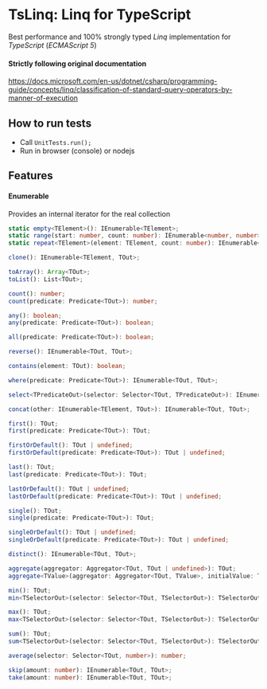 # TsLinq: Linq for TypeScript
Best performance and 100% strongly typed *Linq* implementation for *TypeScript* (*ECMAScript 5*)

#### Strictly following original documentation
https://docs.microsoft.com/en-us/dotnet/csharp/programming-guide/concepts/linq/classification-of-standard-query-operators-by-manner-of-execution

## How to run tests
* Call `UnitTests.run();`
* Run in browser (console) or nodejs

## Features

#### Enumerable
Provides an internal iterator for the real collection
```typescript
static empty<TElement>(): IEnumerable<TElement>;
static range(start: number, count: number): IEnumerable<number, number>;
static repeat<TElement>(element: TElement, count: number): IEnumerable<TElement, TElement>;

clone(): IEnumerable<TElement, TOut>;

toArray(): Array<TOut>;
toList(): List<TOut>;

count(): number;
count(predicate: Predicate<TOut>): number;

any(): boolean;
any(predicate: Predicate<TOut>): boolean;

all(predicate: Predicate<TOut>): boolean;

reverse(): IEnumerable<TOut, TOut>;

contains(element: TOut): boolean;

where(predicate: Predicate<TOut>): IEnumerable<TOut, TOut>;

select<TPredicateOut>(selector: Selector<TOut, TPredicateOut>): IEnumerable<TOut, TPredicateOut>;

concat(other: IEnumerable<TElement, TOut>): IEnumerable<TOut, TOut>;

first(): TOut;
first(predicate: Predicate<TOut>): TOut;

firstOrDefault(): TOut | undefined;
firstOrDefault(predicate: Predicate<TOut>): TOut | undefined;

last(): TOut;
last(predicate: Predicate<TOut>): TOut;

lastOrDefault(): TOut | undefined;
lastOrDefault(predicate: Predicate<TOut>): TOut | undefined;

single(): TOut;
single(predicate: Predicate<TOut>): TOut;

singleOrDefault(): TOut | undefined;
singleOrDefault(predicate: Predicate<TOut>): TOut | undefined;

distinct(): IEnumerable<TOut, TOut>;

aggregate(aggregator: Aggregator<TOut, TOut | undefined>): TOut;
aggregate<TValue>(aggregator: Aggregator<TOut, TValue>, initialValue: TValue): TValue;

min(): TOut;
min<TSelectorOut>(selector: Selector<TOut, TSelectorOut>): TSelectorOut;

max(): TOut;
max<TSelectorOut>(selector: Selector<TOut, TSelectorOut>): TSelectorOut;

sum(): TOut;
sum<TSelectorOut>(selector: Selector<TOut, TSelectorOut>): TSelectorOut;

average(selector: Selector<TOut, number>): number;

skip(amount: number): IEnumerable<TOut, TOut>;
take(amount: number): IEnumerable<TOut, TOut>;
```
